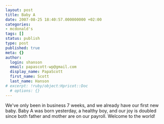 ```yaml
---
layout: post
title: Baby A
date: 2007-08-25 18:40:57.000000000 +02:00
categories:
- mcdonald's
tags: []
status: publish
type: post
published: true
meta: {}
author:
  login: shanson
  email: papascott-wp@gmail.com
  display_name: PapaScott
  first_name: Scott
  last_name: Hanson
# excerpt: !ruby/object:Hpricot::Doc
  # options: {}
---
```

<p>We've only been in business 7 weeks, and we already have our first new baby. Baby A was born yesterday, a healthy boy, and our joy is doubled since both father and mother are on our payroll. Welcome to the world!</p>
